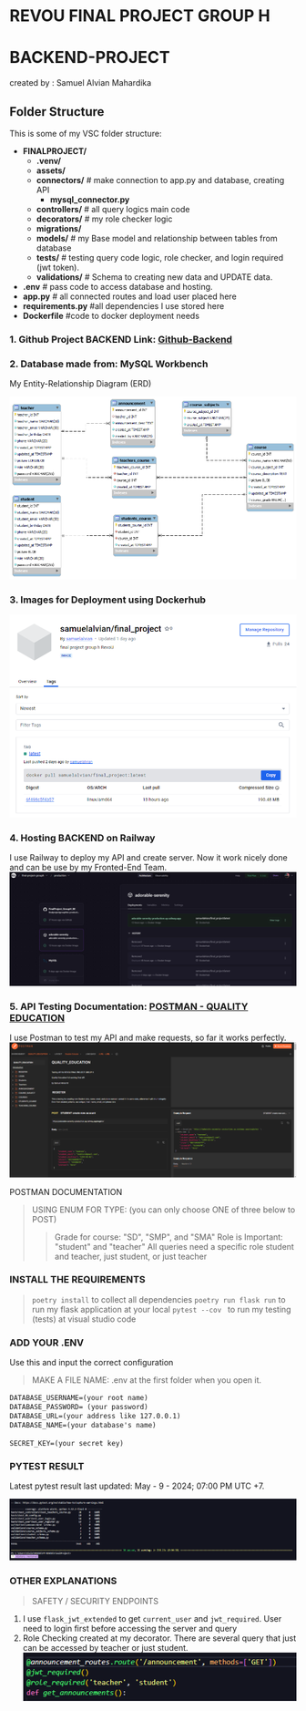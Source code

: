 

# REVOU FINAL PROJECT GROUP H 
# BACKEND-PROJECT

created by : Samuel Alvian Mahardika


## Folder Structure

This is some of my VSC folder structure: 

 - **FINALPROJECT/**
    - **.venv/**
    - **assets/**
    - **connectors/** # make connection to app.py and database, creating API
        - **mysql_connector.py**
    - **controllers/** # all query logics main code
    - **decorators/** # my role checker logic
    - **migrations/** 
    - **models/** # my Base model and relationship between tables from database
    - **tests/** # testing query code logic, role checker, and login required (jwt token).
    - **validations/** # Schema to creating new data and UPDATE data. 
- **.env** # pass code to access database and hosting.
- **app.py** # all connected routes and load user placed here
- **requirements.py** #all dependencies I use stored here
- **Dockerfile** #code to docker deployment needs


### 1. Github Project BACKEND Link: [Github-Backend](https://github.com/irfanplazuardi/FinalProject_GroupH_BE.git)

### 2. Database made from: MySQL Workbench

My  Entity-Relationship Diagram (ERD) 

![ERD MySQL](readme_assets/ERD_QUALITY_EDUCATION.png)

### 3. Images for Deployment using Dockerhub

![Docker Hub](readme_assets/image.png)

### 4. Hosting BACKEND on Railway

I use Railway to deploy my API and create server. Now it work nicely done and can be use by my Fronted-End Team.
![Railway Dashboard](readme_assets/image-1.png)

### 5. API Testing Documentation: [POSTMAN - QUALITY EDUCATION](https://documenter.getpostman.com/view/32945632/2sA3JFCQyG#5a259da7-db59-46cc-b83f-3fecdd5abee2)

I use Postman to test my API and make requests, so far it works perfectly.
![alt text](readme_assets/image-2.png)

POSTMAN DOCUMENTATION

> USING ENUM FOR TYPE:
(you can only choose ONE of three below to POST)
>> Grade for course: "SD", "SMP", and "SMA"
>> Role is Important: "student" and "teacher"
>> All queries need a specific role student and teacher, just student, or just teacher


### INSTALL THE REQUIREMENTS

> `poetry install` to collect all dependencies
> `poetry run flask run` to run my flask application at your local
> `pytest --cov ` to run my testing (tests) at visual studio code

### ADD YOUR .ENV

Use this and input the correct configuration
>MAKE A FILE NAME: .env at the first folder when you open it. 
```
DATABASE_USERNAME=(your root name)
DATABASE_PASSWORD= (your password)
DATABASE_URL=(your address like 127.0.0.1)
DATABASE_NAME=(your database's name)

SECRET_KEY=(your secret key)
```

### PYTEST RESULT

Latest pytest result last updated: May - 9 - 2024; 07:00 PM UTC +7.

![Pytest](readme_assets/pytestlatest.png)


### OTHER EXPLANATIONS
>SAFETY / SECURITY ENDPOINTS
1. I use `flask_jwt_extended` to get `current_user` and `jwt_required`. User need to login first before accessing the server and query
2. Role Checking created at my decorator. There are several query that just can be accessed by teacher or just student. 
![jwt req](<readme_assets/jwt flask.png>)
